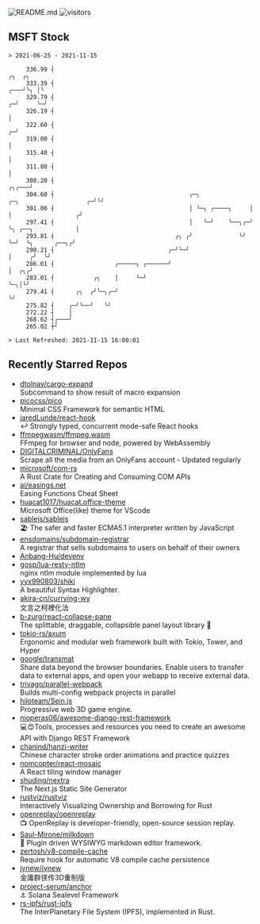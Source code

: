 ![README.md](https://github.com/Gerhut/Gerhut/workflows/README.md/badge.svg)
![visitors](https://visitors.vercel.app/Gerhut/Gerhut?token=8cf69d1f6813d272ef062726b6070c9be4ff72038cfe5a7ded7384a8da65d866)

## MSFT Stock

```
> 2021-06-25 - 2021-11-15

     336.99 ┤                                                                                             ╭╮  ╭╮ 
     333.39 ┤                                                                                         ╭───╯╰╮ │╰ 
     329.79 ┤                                                                                       ╭─╯     ╰─╯  
     326.19 ┤                                                                                       │            
     322.60 ┤                                                                                     ╭─╯            
     319.00 ┤                                                                                     │              
     315.40 ┤                                                                                     │              
     311.80 ┤                                                                                     │              
     308.20 ┤                                                                               ╭╮╭───╯              
     304.60 ┤                                      ╭─╮              ╭─╮                   ╭─╯╰╯                  
     301.00 ┤                                      │ ╰─╮ ╭────╮     │ │                  ╭╯                      
     297.41 ┤                                      │   ╰─╯    ╰──╮╭─╯ ╰╮ ╭──╮            │                       
     293.81 ┤                                  ╭╮ ╭╯             ╰╯    ╰─╯  ╰╮      ╭──╮╭╯                       
     290.21 ┤                                ╭─╯╰─╯                          │     ╭╯  ╰╯                        
     286.61 ┤                 ╭─────╮ ╭──────╯                               │  ╭╮╭╯                             
     283.01 ┤           ╭╮    │     ╰─╯                                      ╰─╮│╰╯                              
     279.41 ┤      ╭╮  ╭╯╰─╮╭─╯                                                ╰╯                                
     275.82 ┤    ╭─╯╰──╯   ╰╯                                                                                    
     272.22 ┤    │                                                                                               
     268.62 ┤╭───╯                                                                                               
     265.02 ┼╯                                                                                                   

> Last Refreshed: 2021-11-15 16:00:01
```

## Recently Starred Repos

- [dtolnay/cargo-expand](https://github.com/dtolnay/cargo-expand)  
  Subcommand to show result of macro expansion
- [picocss/pico](https://github.com/picocss/pico)  
  Minimal CSS Framework for semantic HTML
- [jaredLunde/react-hook](https://github.com/jaredLunde/react-hook)  
  ↩ Strongly typed, concurrent mode-safe React hooks
- [ffmpegwasm/ffmpeg.wasm](https://github.com/ffmpegwasm/ffmpeg.wasm)  
  FFmpeg for browser and node, powered by WebAssembly
- [DIGITALCRIMINAL/OnlyFans](https://github.com/DIGITALCRIMINAL/OnlyFans)  
  Scrape all the media from an OnlyFans account - Updated regularly
- [microsoft/com-rs](https://github.com/microsoft/com-rs)  
  A Rust Crate for Creating and Consuming COM APIs
- [ai/easings.net](https://github.com/ai/easings.net)  
  Easing Functions Cheat Sheet
- [huacat1017/huacat.office-theme](https://github.com/huacat1017/huacat.office-theme)  
  Microsoft Office(like) theme for VScode
- [sablejs/sablejs](https://github.com/sablejs/sablejs)  
  🏖️ The safer and faster ECMA5.1 interpreter written by JavaScript
- [ensdomains/subdomain-registrar](https://github.com/ensdomains/subdomain-registrar)  
  A registrar that sells subdomains to users on behalf of their owners
- [Anbang-Hu/devenv](https://github.com/Anbang-Hu/devenv)  
- [gosp/lua-resty-ntlm](https://github.com/gosp/lua-resty-ntlm)  
  nginx ntlm module implemented by lua
- [yyx990803/shiki](https://github.com/yyx990803/shiki)  
  A beautiful Syntax Highlighter.
- [akira-cn/currying-wy](https://github.com/akira-cn/currying-wy)  
  文言之柯裡化法
- [b-zurg/react-collapse-pane](https://github.com/b-zurg/react-collapse-pane)  
  The splittable, draggable, collapsible panel layout library 🎉
- [tokio-rs/axum](https://github.com/tokio-rs/axum)  
  Ergonomic and modular web framework built with Tokio, Tower, and Hyper
- [google/transmat](https://github.com/google/transmat)  
  Share data beyond the browser boundaries. Enable users to transfer data to external apps, and open your webapp to receive external data.
- [trivago/parallel-webpack](https://github.com/trivago/parallel-webpack)  
  Builds multi-config webpack projects in parallel
- [hiloteam/Sein.js](https://github.com/hiloteam/Sein.js)  
  Progressive web 3D game engine.
- [nioperas06/awesome-django-rest-framework](https://github.com/nioperas06/awesome-django-rest-framework)  
   💻😍Tools, processes and resources you need to create an awesome API with Django REST Framework
- [chanind/hanzi-writer](https://github.com/chanind/hanzi-writer)  
  Chinese character stroke order animations and practice quizzes
- [nomcopter/react-mosaic](https://github.com/nomcopter/react-mosaic)  
  A React tiling window manager
- [shuding/nextra](https://github.com/shuding/nextra)  
  The Next.js Static Site Generator
- [rustviz/rustviz](https://github.com/rustviz/rustviz)  
  Interactively Visualizing Ownership and Borrowing for Rust
- [openreplay/openreplay](https://github.com/openreplay/openreplay)  
  :tv: OpenReplay is developer-friendly, open-source session replay.
- [Saul-Mirone/milkdown](https://github.com/Saul-Mirone/milkdown)  
  🍼 Plugin driven WYSIWYG  markdown editor framework.
- [zertosh/v8-compile-cache](https://github.com/zertosh/v8-compile-cache)  
  Require hook for automatic V8 compile cache persistence
- [jynew/jynew](https://github.com/jynew/jynew)  
  金庸群侠传3D重制版
- [project-serum/anchor](https://github.com/project-serum/anchor)  
  ⚓ Solana Sealevel Framework
- [rs-ipfs/rust-ipfs](https://github.com/rs-ipfs/rust-ipfs)  
  The InterPlanetary File System (IPFS), implemented in Rust.
